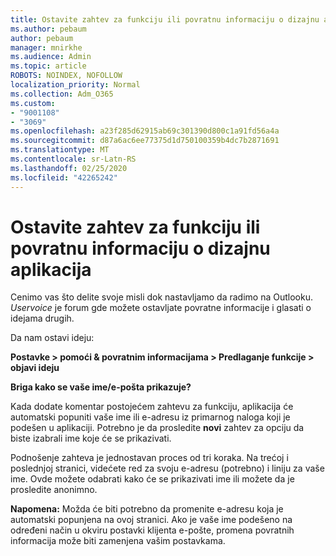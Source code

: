 ```yaml
---
title: Ostavite zahtev za funkciju ili povratnu informaciju o dizajnu aplikacija
ms.author: pebaum
author: pebaum
manager: mnirkhe
ms.audience: Admin
ms.topic: article
ROBOTS: NOINDEX, NOFOLLOW
localization_priority: Normal
ms.collection: Adm_O365
ms.custom:
- "9001108"
- "3069"
ms.openlocfilehash: a23f285d62915ab69c301390d800c1a91fd56a4a
ms.sourcegitcommit: d87a6ac6ee77375d1d750100359b4dc7b2871691
ms.translationtype: MT
ms.contentlocale: sr-Latn-RS
ms.lasthandoff: 02/25/2020
ms.locfileid: "42265242"
---
```

# <a name="leave-a-feature-request-or-feedback-on-app-design"></a>Ostavite zahtev za funkciju ili povratnu informaciju o dizajnu aplikacija

Cenimo vas što delite svoje misli dok nastavljamo da radimo na Outlooku. *Uservoice* je forum gde možete ostavljate povratne informacije i glasati o idejama drugih.  

Da nam ostavi ideju: 

**Postavke > pomoći & povratnim informacijama > Predlaganje funkcije > objavi ideju** 

**Briga kako se vaše ime/e-pošta prikazuje?**

Kada dodate komentar postojećem zahtevu za funkciju, aplikacija će automatski popuniti vaše ime ili e-adresu iz primarnog naloga koji je podešen u aplikaciji. Potrebno je da prosledite **novi** zahtev za opciju da biste izabrali ime koje će se prikazivati. 

Podnošenje zahteva je jednostavan proces od tri koraka. Na trećoj i poslednjoj stranici, videćete red za svoju e-adresu (potrebno) i liniju za vaše ime. Ovde možete odabrati kako će se prikazivati ime ili možete da je prosledite anonimno. 

**Napomena:** Možda će biti potrebno da promenite e-adresu koja je automatski popunjena na ovoj stranici. Ako je vaše ime podešeno na određeni način u okviru postavki klijenta e-pošte, promena povratnih informacija može biti zamenjena vašim postavkama. 
